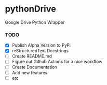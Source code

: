 # pythonDrive
Google Drive Python Wrapper


### TODO
- [x] Publish Alpha Version to PyPi
- [x] reStructuredText Docstrings
- [ ] Create README.md
- [ ] Figure out Github Actions for a nice workflow
- [ ] Create Documentation
- [ ] Add new features
- [ ] etc
